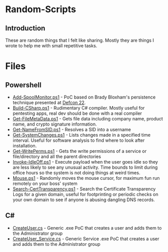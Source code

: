 # Random-Scripts
## Introduction
These are random things that I felt like sharing.  Mostly they are things I wrote to help me with small repetitive tasks.

# Files
## Powershell
* [Add-SpoolMonitor.ps1](Add-SpoolMonitor.ps1) - PoC based on Brady Bloxham's persistence technique presented at [Defcon 22](https://www.youtube.com/watch?v=dq2Hv7J9fvk).
* [Build-CSharp.ps1](Build-CSharp.ps1) - Rudimentary C# compiler.  Mostly useful for pentesting apps, real dev should be done with a real compiler
* [Get-FileMetaData.ps1](Get-FileMetaData.ps1) - Gets file data including company name, product name, and crypto signature information.
* [Get-NameFromSID.ps1](Get-NameFromSID.ps1) - Resolves a SID into a username
* [Get-SystemChanges.ps1](Get-SystemChanges.ps1) - Lists changes made in a specified time interval.  Useful for software analysis to find where to look after installation.
* [Get-WritePerms.ps1](Get-WritePerms.ps1) - Gets the write permissions of a service or file/directory and all the parent directories
* [Invoke-IdleOff.ps1](Invoke-IdleOff.ps1) - Execute payload when the user goes idle so they are less likely to see any unusual activity.  Time bounds to limit during office hours so the system is not doing things at weird times.
* [Mouse.ps1](Mouse.ps1) - Randomly moves the mouse cursor, for maximum fun run remotely on your boss' system
* [Search-CertTransparency.ps1](Search-CertTransparency.ps1) - Search the Certificate Transparency Logs for a given domain, useful for footprinting or periodic checks on your own domain to see if anyone is abusing dangling DNS records.


## C#
* [CreateUser.cs](CreateUser.cs) - Generic .exe PoC that creates a user and adds them to the Administrator group
* [CreateUser_Service.cs](CreateUser_Service.cs) - Generic Service .exe PoC that creates a user and adds them to the Administrator group
